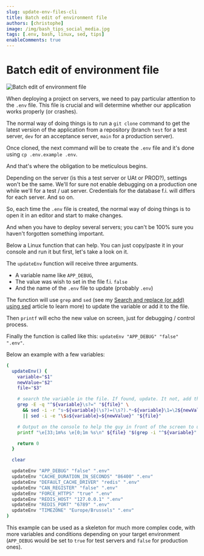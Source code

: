 ```yaml
---
slug: update-env-files-cli
title: Batch edit of environment file
authors: [christophe]
image: /img/bash_tips_social_media.jpg
tags: [.env, bash, linux, sed, tips]
enableComments: true
---
```

# Batch edit of environment file

![Batch edit of environment file](/img/bash_tips_header.jpg)

When deploying a project on servers, we need to pay particular attention to the `.env` file. This file is crucial and will determine whether our application works properly (or crashes).

The normal way of doing things is to run a `git clone` command to get the latest version of the application from a repository (branch `test` for a test server, `dev` for an acceptance server, `main` for a production server).

Once cloned, the next command will be to create the `.env` file and it's done using `cp .env.example .env`.

And that's where the obligation to be meticulous begins.

<!-- truncate -->

Depending on the server (is this a test server or UAt or PROD?), settings won't be the same. We'll for sure not enable debugging on a production one while we'll for a test / uat server. Credentials for the database f.i. will differs for each server. And so on.

So, each time the `.env` file is created, the normal way of doing things is to open it in an editor and start to make changes.

And when you have to deploy several servers; you can't be 100% sure you haven't forgotten something important.

Below a Linux function that can help. You can just copy/paste it in your console and run it but first, let's take a look on it.

The `updateEnv` function will receive three arguments.

* A variable name like `APP_DEBUG`,
* The value was wish to set in the file f.i. `false`
* And the name of the `.env` file to update (probably `.env`)

The function will use `grep` and `sed` (see my [Search and replace (or add) using sed](/blog/linux-sed-tips) article to learn more) to update the variable or add it to the file.

Then `printf` will echo the new value on screen, just for debugging / control process.

Finally the function is called like this: `updateEnv "APP_DEBUG" "false" ".env"`.

Below an example with a few variables:

```bash
(
  updateEnv() {
    variable="$1"
    newValue="$2"
    file="$3"

    # search the variable in the file. If found, update. It not, add the entry
    grep -E -q "^${variable}\s?=" "${file}" \
      && sed -i -r "s~${variable}(\s?)=(\s?).*~${variable}\1=\2${newValue}~" "${file}" \
      || sed -i -e "\$a${variable}=${newValue}" "${file}"

    # Output on the console to help the guy in front of the screen to understand
    printf "\e[33;1m%s \e[0;1m %s\n" ${file} "$(grep -i "^${variable}" "${file}")"

    return 0
  }

  clear

  updateEnv "APP_DEBUG" "false" ".env"
  updateEnv "CACHE_DURATION_IN_SECONDS" "86400" ".env"
  updateEnv "DEFAULT_CACHE_DRIVER" "redis" ".env"
  updateEnv "CAN_REGISTER" "false" ".env"
  updateEnv "FORCE_HTTPS" "true" ".env"
  updateEnv "REDIS_HOST" "127.0.0.1" ".env"
  updateEnv "REDIS_PORT" "6789" ".env"
  updateEnv "TIMEZONE" "Europe/Brussels" ".env"
)
```

This example can be used as a skeleton for much more complex code, with more variables and conditions depending on your target environment (`APP_DEBUG` would be set to `true` for test servers and `false` for production ones).
